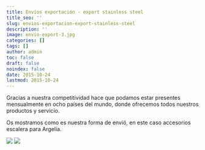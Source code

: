 ```yaml
---
title: Envíos exportación - export stainless steel
title_seo: ''
slug: envios-exportacion-export-stainless-steel
description: ''
image: envio-export-3.jpg
categories: []
tags: []
author: admin
toc: false
draft: false
noindex: false
date: 2015-10-24
lastmod: 2015-10-24
---
```


Gracias a nuestra competitividad hace que podamos estar presentes
mensualmente en ocho países del mundo, donde ofrecemos todos nuestros
productos y servicio.

Os mostramos como es nuestra forma de envió, en este caso accesorios
escalera para Argelia.

![](envio-export-1.jpg)
![](envio-export-2.jpg)
